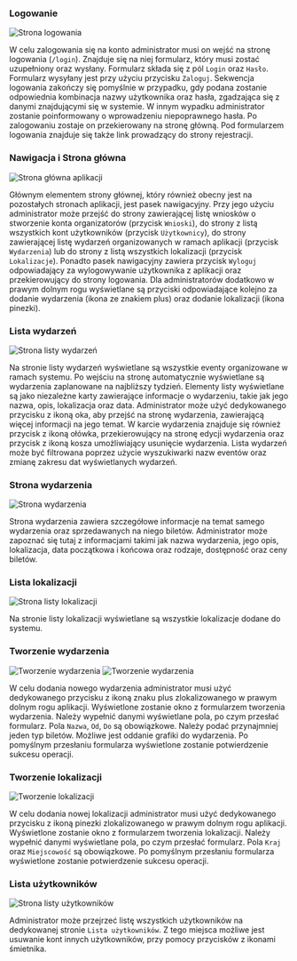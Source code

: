 ### Logowanie
![](../assets/instr_login.png "Strona logowania")

W celu zalogowania się na konto administrator musi on wejść na stronę logowania (`/login`). Znajduje się na niej formularz, który musi zostać uzupełniony oraz wysłany. Formularz składa się z pól `Login` oraz `Hasło`. Formularz wysyłany jest przy użyciu przycisku `Zaloguj`. Sekwencja logowania zakończy się pomyślnie w przypadku, gdy podana zostanie odpowiednia kombinacja nazwy użytkownika oraz hasła, zgadzająca się z danymi znajdującymi się w systemie. W innym wypadku administrator zostanie poinformowany o wprowadzeniu niepoprawnego hasła. Po zalogowaniu zostaje on przekierowany na stronę główną. Pod formularzem logowania znajduje się także link prowadzący do strony rejestracji.

### Nawigacja i Strona główna
![](../assets/adm_instr_main.png "Strona główna aplikacji")

Głównym elementem strony głównej, który również obecny jest na pozostałych stronach aplikacji, jest pasek nawigacyjny. Przy jego użyciu administrator może przejść do strony zawierającej listę wniosków o stworzenie konta organizatorów (przycisk `Wnioski`), do strony z listą wszystkich kont użytkowników (przycisk `Użytkownicy`), do strony zawierającej listę wydarzeń organizowanych w ramach aplikacji (przycisk `Wydarzenia`) lub do strony z listą wszystkich lokalizacji (przycisk `Lokalizacje`). Ponadto pasek nawigacyjny zawiera przycisk `Wyloguj` odpowiadający za wylogowywanie użytkownika z aplikacji oraz przekierowujący do strony logowania. Dla administratorów dodatkowo w prawym dolnym rogu wyświetlane są przyciski odpowiadające kolejno za dodanie wydarzenia (ikona ze znakiem plus) oraz dodanie lokalizacji (ikona pinezki).

### Lista wydarzeń
![](../assets/adm_instr_event_list.png "Strona listy wydarzeń")

Na stronie listy wydarzeń wyświetlane są wszystkie eventy organizowane w ramach systemu. Po wejściu na stronę automatycznie wyświetlane są wydarzenia zaplanowane na najbliższy tydzień. Elementy listy wyświetlane są jako niezależne karty zawierające informacje o wydarzeniu, takie jak jego nazwa, opis, lokalizacja oraz data. Administrator może użyć dedykowanego przycisku z ikoną oka, aby przejść na stronę wydarzenia, zawierającą więcej informacji na jego temat. W karcie wydarzenia znajduje się również przycisk z ikoną ołówka, przekierowujący na stronę edycji wydarzenia oraz przycisk z ikoną kosza umożliwiający usunięcie wydarzenia. Lista wydarzeń może być filtrowana poprzez użycie wyszukiwarki nazw eventów oraz zmianę zakresu dat wyświetlanych wydarzeń.

### Strona wydarzenia
![](../assets/adm_instr_event.png "Strona wydarzenia")

Strona wydarzenia zawiera szczegółowe informacje na temat samego wydarzenia oraz sprzedawanych na niego biletów. Administrator może zapoznać się tutaj z informacjami takimi jak nazwa wydarzenia, jego opis, lokalizacja, data początkowa i końcowa oraz rodzaje, dostępność oraz ceny biletów.

### Lista lokalizacji
![](../assets/org_instr_loc_list.png "Strona listy lokalizacji")

Na stronie listy lokalizacji wyświetlane są wszystkie lokalizacje dodane do systemu.

### Tworzenie wydarzenia
![](../assets/org_instr_add_event.png "Tworzenie wydarzenia")
![](../assets/org_instr_add_event2.png "Tworzenie wydarzenia")

W celu dodania nowego wydarzenia administrator musi użyć dedykowanego przycisku z ikoną znaku plus zlokalizowanego w prawym dolnym rogu aplikacji. Wyświetlone zostanie okno z formularzem tworzenia wydarzenia. Należy wypełnić danymi wyświetlane pola, po czym przesłać formularz. Pola `Nazwa`, `Od`, `Do` są obowiązkowe. Należy podać przynajmniej jeden typ biletów. Możliwe jest oddanie grafiki do wydarzenia. Po pomyślnym przesłaniu formularza wyświetlone zostanie potwierdzenie sukcesu operacji.

### Tworzenie lokalizacji
![](../assets/adm_instr_add_loc.png "Tworzenie lokalizacji")

W celu dodania nowej lokalizacji administrator musi użyć dedykowanego przycisku z ikoną pinezki zlokalizowanego w prawym dolnym rogu aplikacji. Wyświetlone zostanie okno z formularzem tworzenia lokalizacji. Należy wypełnić danymi wyświetlane pola, po czym przesłać formularz. Pola `Kraj` oraz `Miejscowość` są obowiązkowe. Po pomyślnym przesłaniu formularza wyświetlone zostanie potwierdzenie sukcesu operacji.

### Lista użytkowników
![](../assets/adm_instr_user_list.png "Strona listy użytkowników")

Administrator może przejrzeć listę wszystkich użytkowników na dedykowanej stronie `Lista użytkowników`. Z tego miejsca możliwe jest usuwanie kont innych użytkowników, przy pomocy przycisków z ikonami śmietnika.

<!-- ### Lista wniosków
![](../assets/adm_instr_appl_list.png "Strona listy wniosków")

<span style="color:red">** TODO APSI-50 **</span>

### Rozstrzyganie wniosku

<span style="color:red">** TODO APSI-50 **</span>




<span style="color:red">** TODO APSI-49 **</span> -->

<!-- ### Edycja wydarzenia

<span style="color:red">** TODO APSI-26 **</span>

### Usunięcie wydarzenia

<span style="color:red">** TODO APSI-27**</span> -->